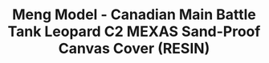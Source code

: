 ---
layout: product
title: "Meng Model - Canadian Main Battle Tank Leopard C2 MEXAS Sand-Proof Canvas Cover (RESIN)"
price: "TBA" 
desc: "N/A"
img_path: "/assets/img/MMSPS066.jpg"
brand: "N/A"
available: false
special_offer: false
new: false
soon: false
cat: "010000"
subcat: "011000"
subsubcat: "0N/A"
sifra: "MMSPS066"
---